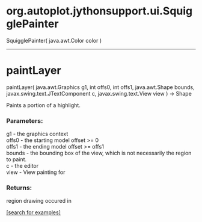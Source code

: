 # org.autoplot.jythonsupport.ui.SquigglePainter
SquigglePainter( java.awt.Color color )


***
<a name="paintLayer"></a>
# paintLayer
paintLayer( java.awt.Graphics g1, int offs0, int offs1, java.awt.Shape bounds, javax.swing.text.JTextComponent c, javax.swing.text.View view ) &rarr; Shape

Paints a portion of a highlight.

### Parameters:
g1 - the graphics context
<br>offs0 - the starting model offset >= 0
<br>offs1 - the ending model offset >= offs1
<br>bounds - the bounding box of the view, which is not
	       necessarily the region to paint.
<br>c - the editor
<br>view - View painting for

### Returns:
region drawing occured in

<a href="https://github.com/autoplot/dev/search?q=paintLayer&unscoped_q=paintLayer">[search for examples]</a>

